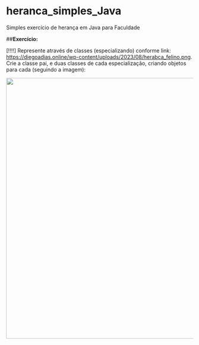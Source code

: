 # heranca_simples_Java
Simples exercício de herança em Java para Faculdade

##**Exercício:** 

[!!!!] Represente através de classes (especializando) conforme link: https://diegoadias.online/wp-content/uploads/2023/08/herabca_felino.png. Crie a classe pai, e duas classes de cada especialização, criando objetos para cada (seguindo a imagem):

<div style="display: flex; justify-content: center">
  <img src="https://diegoadias.online/wp-content/uploads/2023/08/herabca_felino.png" height="700" tittle="nome imagem" />
</div>
